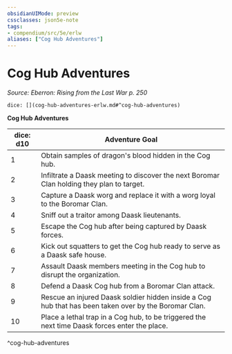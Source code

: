 ```yaml
---
obsidianUIMode: preview
cssclasses: json5e-note
tags:
- compendium/src/5e/erlw
aliases: ["Cog Hub Adventures"]
---
```

# Cog Hub Adventures
*Source: Eberron: Rising from the Last War p. 250* 

`dice: [](cog-hub-adventures-erlw.md#^cog-hub-adventures)`

**Cog Hub Adventures**

| dice: d10 | Adventure Goal |
|-----------|----------------|
| 1 | Obtain samples of dragon's blood hidden in the Cog hub. |
| 2 | Infiltrate a Daask meeting to discover the next Boromar Clan holding they plan to target. |
| 3 | Capture a Daask worg and replace it with a worg loyal to the Boromar Clan. |
| 4 | Sniff out a traitor among Daask lieutenants. |
| 5 | Escape the Cog hub after being captured by Daask forces. |
| 6 | Kick out squatters to get the Cog hub ready to serve as a Daask safe house. |
| 7 | Assault Daask members meeting in the Cog hub to disrupt the organization. |
| 8 | Defend a Daask Cog hub from a Boromar Clan attack. |
| 9 | Rescue an injured Daask soldier hidden inside a Cog hub that has been taken over by the Boromar Clan. |
| 10 | Place a lethal trap in a Cog hub, to be triggered the next time Daask forces enter the place. |
^cog-hub-adventures
